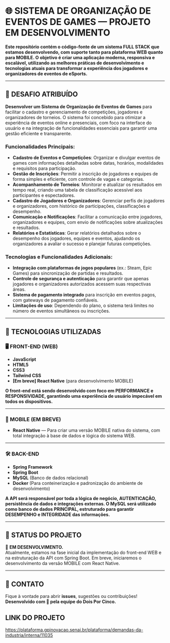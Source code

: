 # 🌐 SISTEMA DE ORGANIZAÇÃO DE EVENTOS DE GAMES — PROJETO EM DESENVOLVIMENTO

**Este repositório contém o código-fonte de um sistema FULL STACK que estamos desenvolvendo, com suporte tanto para plataforma WEB quanto para MOBILE. O objetivo é criar uma aplicação moderna, responsiva e escalável, utilizando as melhores práticas de desenvolvimento e tecnologias atuais para transformar a experiência dos jogadores e organizadores de eventos de eSports.**

---

## 🎯 DESAFIO ATRIBUÍDO

**Desenvolver um Sistema de Organização de Eventos de Games** para facilitar o cadastro e gerenciamento de competições, jogadores e organizadores de torneios. O sistema foi concebido para otimizar a experiência de eventos online e presenciais, com foco na interface do usuário e na integração de funcionalidades essenciais para garantir uma gestão eficiente e transparente.

### **Funcionalidades Principais:**

- **Cadastro de Eventos e Competições**: Organizar e divulgar eventos de games com informações detalhadas sobre datas, horários, modalidades e requisitos para participação.
- **Gestão de Inscrições**: Permitir a inscrição de jogadores e equipes de forma simples e eficiente, com controle de vagas e categorias.
- **Acompanhamento de Torneios**: Monitorar e atualizar os resultados em tempo real, criando uma tabela de classificação acessível aos participantes e espectadores.
- **Cadastro de Jogadores e Organizadores**: Gerenciar perfis de jogadores e organizadores, com histórico de participações, classificações e desempenho.
- **Comunicação e Notificações**: Facilitar a comunicação entre jogadores, organizadores e equipes, com envio de notificações sobre atualizações e resultados.
- **Relatórios e Estatísticas**: Gerar relatórios detalhados sobre o desempenho dos jogadores, equipes e eventos, ajudando os organizadores a avaliar o sucesso e planejar futuras competições.

### **Tecnologias e Funcionalidades Adicionais:**
- **Integração com plataformas de jogos populares** (ex.: Steam, Epic Games) para sincronização de partidas e resultados.
- **Controle de segurança e autenticação** para garantir que apenas jogadores e organizadores autorizados acessem suas respectivas áreas.
- **Sistema de pagamento integrado** para inscrição em eventos pagos, com gateways de pagamento confiáveis.
- **Limitações de uso**: Dependendo do plano, o sistema terá limites no número de eventos simultâneos ou inscrições.

---

## 🚀 TECNOLOGIAS UTILIZADAS

### 🖥️ FRONT-END (WEB)

- **JavaScript**
- **HTML5**
- **CSS3**
- **Tailwind CSS**
- **[Em breve] React Native** (para desenvolvimento MOBILE)

**O front-end está sendo desenvolvido com foco em PERFORMANCE e RESPONSIVIDADE, garantindo uma experiência de usuário impecável em todos os dispositivos.**

---

### 📱 MOBILE (EM BREVE)

- **React Native** — Para criar uma versão MOBILE nativa do sistema, com total integração à base de dados e lógica do sistema WEB.

---

### 🛠️ BACK-END

- **Spring Framework**
- **Spring Boot**
- **MySQL** (Banco de dados relacional)
- **Docker** (Para conteinerização e padronização do ambiente de desenvolvimento)

**A API será responsável por toda a lógica de negócio, AUTENTICAÇÃO, persistência de dados e integrações externas. O MySQL será utilizado como banco de dados PRINCIPAL, estruturado para garantir DESEMPENHO e INTEGRIDADE das informações.**

---

## 🧪 STATUS DO PROJETO

🔧 **EM DESENVOLVIMENTO.**  
Atualmente, estamos na fase inicial da implementação do front-end WEB e na estruturação da API com Spring Boot. Em breve, iniciaremos o desenvolvimento da versão MOBILE com React Native.

---

## 💬 CONTATO

Fique à vontade para abrir **issues**, sugestões ou contribuições!  
**Desenvolvido com 💙 pela equipe do Dois Por Cinco.**


## LINK DO PROJETO

https://plataforma.gpinovacao.senai.br/plataforma/demandas-da-industria/interna/11035
